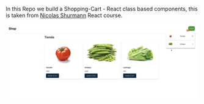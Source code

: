 In this Repo we build a Shopping-Cart - React class based components, this is taken from <a href="https://www.nicolas-schurmann.com/">Nicolas Shurmann<a> React course.


<img src="./public/products/shopping-cart.jpg" />